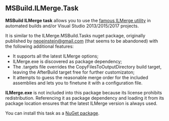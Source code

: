 ## MSBuild.ILMerge.Task

**MSBuild ILMerge task** allows you to use the [famous ILMerge utility](http://research.microsoft.com/en-us/people/mbarnett/ILMerge.aspx) in automated builds and/or Visual Studio 2013/2015/2017 projects.

It is similar to the ILMerge.MSBuild.Tasks nuget package, originally published by neoeinstein@gmail.com (that seems to be abandoned) with the following additional features: 

- It supports all the latest ILMerge options;
- ILMerge.exe is discovered as package dependency;
- The .targets file overrides the CopyFilesToOutputDirectory build target, leaving the AfterBuild target free for further customizaton;
- It attempts to guess the reasonable merge order for the included assemblies and lets you to finetune it with a configuration file.

**ILMerge.exe** is not included into this package because its license prohibits redistribution. Referencing it as package dependency and loading it from its package location ensures that the latest ILMerge version is always used.

You can install this task as a [NuGet package](https://www.nuget.org/packages/MSBuild.ILMerge.Task/).